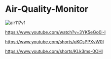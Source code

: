 # Air-Quality-Monitor

![air117v1](https://github.com/YakrooThai/Air-Quality-Monitor/assets/56666070/5ed2a496-ab94-4813-a005-bceddd4e68ed)

https://www.youtube.com/watch?v=3YK5eGo0i-I

https://www.youtube.com/shorts/uKCsPPXvW0I

https://www.youtube.com/shorts/KLk3ms-0OHI
